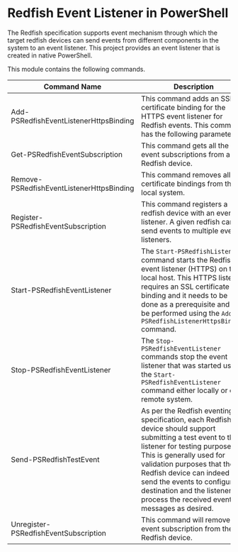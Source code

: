# Redfish Event Listener in PowerShell

The Redfish specification supports event mechanism through which the target redfish devices can send events from different components in the system to an event listener. This project provides an event listener that is created in native PowerShell.

This module contains the following commands.

| Command Name                              | Description                                                  |
| ----------------------------------------- | ------------------------------------------------------------ |
| Add-PSRedfishEventListenerHttpsBinding    | This command adds an SSL certificate binding for the HTTPS event listener for Redfish events. This command has the following parameters. |
| Get-PSRedfishEventSubscription            | This command gets all the event subscriptions from a Redfish device. |
| Remove-PSRedfishEventListenerHttpsBinding | This command removes all SSL certificate bindings from the local system. |
| Register-PSRedfishEventSubscription       | This command registers a redfish device with an event listener. A given redfish can send events to multiple event listeners. |
| Start-PSRedfishEventListener              | The `Start-PSRedfishListener` command starts the Redfish event listener (HTTPS) on the local host. This HTTPS listener requires an SSL certificate binding and it needs to be done as a prerequisite and can be performed using the `Add-PSRedfishListenerHttpsBinding` command. |
| Stop-PSRedfishEventListener               | The `Stop-PSRedfishEventListener` commands stop the event listener that was started using the `Start-PSRedfishEventListener` command either locally or on a remote system. |
| Send-PSRedfishTestEvent                   | As per the Redfish eventing specification, each Redfish device should support submitting a test event to the listener for testing purposes. This is generally used for validation purposes that the Redfish device can indeed send the events to configured destination and the listener can process the received event messages as desired. |
| Unregister-PSRedfishEventSubscription     | This command will remove an event subscription from the Redfish device. |

